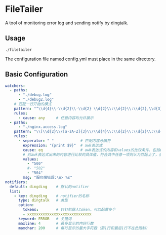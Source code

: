 FileTailer
==========

A tool of monitoring error log and sending notify by dingtalk.

Usage
------

```
./filetailer
```

The configuration file named config.yml must place in the same directory.

Basic Configuration
-------------------

```yaml
watchers:
  - paths:
      - "./debug.log"
      - "./debug2.log"
    # 匹配一行开始的模式
    pattern: "^\\d{4}\\-\\d{2}\\-\\d{2} \\d{2}\\:\\d{2}\\:\\d{2},\\d{3} "
    rules:
      - cause: any     # 任意内容均允许展示
  - paths:
      - "./nginx.access.log"
    pattern: "\\[\\d{2}\\/[a-zA-Z]{3}\\/\\d{4}\\:\\d{2}\\:\\d{2}\\:\\d{2} +\\d{4}\\]"
    rules:
      - seperator: " "            # 匹配内容分隔符
        expression: "{print $9}"  # awk表达式
        cause: eq                 # awk表达式的内容和values的比较条件，包括eq、gt等
        # 对awk表达式出来的内容进行比较的具体值，符合其中任意一项则认为匹配上了，会允许通知
        values:
          - "500"
          #- "502"
          - "504"
        msg: "服务端错误:\n> %s"
notifiers:
  default: dingding    # 默认的notifier
  list:
    - key: dingding    # notifier的名称
      type: dingtalk   # 类型
      option:
        tokens:        # 钉钉机器人token，可以配置多个
        - xxxxxxxxxxxxxxxxxxxxxxxxxxxxx
      keyword: ERROR   # 关键词
      maxline: 4       # 最多显示的内容行数
      maxchar: 200     # 每行显示的最大字符数（第1行和最后1行不在此限制）
```
